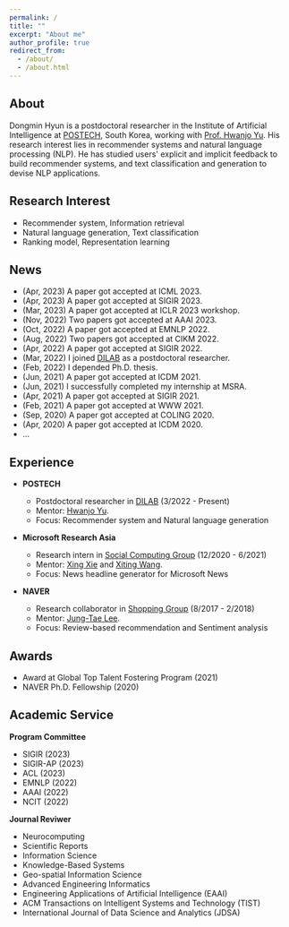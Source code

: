 ```yaml
---
permalink: /
title: ""
excerpt: "About me"
author_profile: true
redirect_from: 
  - /about/
  - /about.html
---
```

About
-----
Dongmin Hyun is a postdoctoral researcher in the Institute of Artificial Intelligence at [POSTECH](https://github.com/academicpages/academicpages.github.io), South Korea, working with [Prof. Hwanjo Yu](https://github.com/academicpages/academicpages.github.io). His research interest lies in recommender systems and natural language processing (NLP). He has studied users' explicit and implicit feedback to build recommender systems, and text classification and generation to devise NLP applications.

Research Interest
-----
- Recommender system, Information retrieval
- Natural language generation, Text classification
- Ranking model, Representation learning

News
-----
- (Apr, 2023) A paper got accepted at ICML 2023.
- (Apr, 2023) A paper got accepted at SIGIR 2023.
- (Mar, 2023) A paper got accepted at ICLR 2023 workshop.
- (Nov, 2022) Two papers got accepted at AAAI 2023.
- (Oct, 2022) A paper got accepted at EMNLP 2022.
- (Aug, 2022) Two papers got accepted at CIKM 2022.
- (Apr, 2022) A paper got accepted at SIGIR 2022.
- (Mar, 2022) I joined [DILAB](https://sites.google.com/view/postechdi) as a postdoctoral researcher.
- (Feb, 2022) I depended Ph.D. thesis.
- (Jun, 2021) A paper got accepted at ICDM 2021.
- (Jun, 2021) I successfully completed my internship at MSRA.
- (Apr, 2021) A paper got accepted at SIGIR 2021.
- (Feb, 2021) A paper got accepted at WWW 2021.
- (Sep, 2020) A paper got accepted at COLING 2020.
- (Apr, 2020) A paper got accepted at ICDM 2020.
- ...


Experience
-----
  * **POSTECH**
    * Postdoctoral researcher in [DILAB](https://sites.google.com/view/postechdi) (3/2022 - Present)
    * Mentor: [Hwanjo Yu](http://di.postech.ac.kr/hwanjoyu ).
    * Focus: Recommender system and Natural language generation

  * **Microsoft Research Asia**
    * Research intern in [Social Computing Group](https://www.microsoft.com/en-us/research/group/social-computing-beijing/) (12/2020 - 6/2021)
    * Mentor: [Xing Xie](https://www.microsoft.com/en-us/research/people/xingx/) and [Xiting Wang](https://www.microsoft.com/en-us/research/people/xitwan/).
    * Focus: News headline generator for Microsoft News

  * **NAVER**
    * Research collaborator in [Shopping Group]() (8/2017 - 2/2018)
    * Mentor: [Jung-Tae Lee](https://www.google.com/url?sa=t&rct=j&q=&esrc=s&source=web&cd=&cad=rja&uact=8&ved=2ahUKEwijhNrNmIf6AhVIDN4KHdaRCn8QFnoECAcQAQ&url=https%3A%2F%2Fkr.linkedin.com%2Fin%2Fjung-tae-lee-bbaa6636&usg=AOvVaw1iJrbRzrxjlPJo6oLeNvMi).
    * Focus: Review-based recommendation and Sentiment analysis

Awards
-----
- Award at Global Top Talent Fostering Program (2021)
- NAVER Ph.D. Fellowship (2020)

Academic Service
-----
**Program Committee**
- SIGIR (2023)
- SIGIR-AP (2023)
- ACL (2023)
- EMNLP (2022)
- AAAI (2022)
- NCIT (2022)

**Journal Reviwer**
- Neurocomputing
- Scientific Reports
- Information Science
- Knowledge-Based Systems
- Geo-spatial Information Science
- Advanced Engineering Informatics
- Engineering Applications of Artificial Intelligence (EAAI)
- ACM Transactions on Intelligent Systems and Technology (TIST)
- International Journal of Data Science and Analytics (JDSA)



<!-- 
A data-driven personal website
======
Like many other Jekyll-based GitHub Pages templates, academicpages makes you separate the website's content from its form. The content & metadata of your website are in structured markdown files, while various other files constitute the theme, specifying how to transform that content & metadata into HTML pages. You keep these various markdown (.md), YAML (.yml), HTML, and CSS files in a public GitHub repository. Each time you commit and push an update to the repository, the [GitHub pages](https://pages.github.com/) service creates static HTML pages based on these files, which are hosted on GitHub's servers free of charge.

Many of the features of dynamic content management systems (like Wordpress) can be achieved in this fashion, using a fraction of the computational resources and with far less vulnerability to hacking and DDoSing. You can also modify the theme to your heart's content without touching the content of your site. If you get to a point where you've broken something in Jekyll/HTML/CSS beyond repair, your markdown files describing your talks, publications, etc. are safe. You can rollback the changes or even delete the repository and start over -- just be sure to save the markdown files! Finally, you can also write scripts that process the structured data on the site, such as [this one](https://github.com/academicpages/academicpages.github.io/blob/master/talkmap.ipynb) that analyzes metadata in pages about talks to display [a map of every location you've given a talk](https://academicpages.github.io/talkmap.html).

Getting started
======
1. Register a GitHub account if you don't have one and confirm your e-mail (required!)
1. Fork [this repository](https://github.com/academicpages/academicpages.github.io) by clicking the "fork" button in the top right. 
1. Go to the repository's settings (rightmost item in the tabs that start with "Code", should be below "Unwatch"). Rename the repository "[your GitHub username].github.io", which will also be your website's URL.
1. Set site-wide configuration and create content & metadata (see below -- also see [this set of diffs](http://archive.is/3TPas) showing what files were changed to set up [an example site](https://getorg-testacct.github.io) for a user with the username "getorg-testacct")
1. Upload any files (like PDFs, .zip files, etc.) to the files/ directory. They will appear at https://[your GitHub username].github.io/files/example.pdf.  
1. Check status by going to the repository settings, in the "GitHub pages" section

Site-wide configuration
------
The main configuration file for the site is in the base directory in [_config.yml](https://github.com/academicpages/academicpages.github.io/blob/master/_config.yml), which defines the content in the sidebars and other site-wide features. You will need to replace the default variables with ones about yourself and your site's github repository. The configuration file for the top menu is in [_data/navigation.yml](https://github.com/academicpages/academicpages.github.io/blob/master/_data/navigation.yml). For example, if you don't have a portfolio or blog posts, you can remove those items from that navigation.yml file to remove them from the header. 

Create content & metadata
------
For site content, there is one markdown file for each type of content, which are stored in directories like _publications, _talks, _posts, _teaching, or _pages. For example, each talk is a markdown file in the [_talks directory](https://github.com/academicpages/academicpages.github.io/tree/master/_talks). At the top of each markdown file is structured data in YAML about the talk, which the theme will parse to do lots of cool stuff. The same structured data about a talk is used to generate the list of talks on the [Talks page](https://academicpages.github.io/talks), each [individual page](https://academicpages.github.io/talks/2012-03-01-talk-1) for specific talks, the talks section for the [CV page](https://academicpages.github.io/cv), and the [map of places you've given a talk](https://academicpages.github.io/talkmap.html) (if you run this [python file](https://github.com/academicpages/academicpages.github.io/blob/master/talkmap.py) or [Jupyter notebook](https://github.com/academicpages/academicpages.github.io/blob/master/talkmap.ipynb), which creates the HTML for the map based on the contents of the _talks directory).

**Markdown generator**

I have also created [a set of Jupyter notebooks](https://github.com/academicpages/academicpages.github.io/tree/master/markdown_generator
) that converts a CSV containing structured data about talks or presentations into individual markdown files that will be properly formatted for the academicpages template. The sample CSVs in that directory are the ones I used to create my own personal website at stuartgeiger.com. My usual workflow is that I keep a spreadsheet of my publications and talks, then run the code in these notebooks to generate the markdown files, then commit and push them to the GitHub repository.

How to edit your site's GitHub repository
------
Many people use a git client to create files on their local computer and then push them to GitHub's servers. If you are not familiar with git, you can directly edit these configuration and markdown files directly in the github.com interface. Navigate to a file (like [this one](https://github.com/academicpages/academicpages.github.io/blob/master/_talks/2012-03-01-talk-1.md) and click the pencil icon in the top right of the content preview (to the right of the "Raw | Blame | History" buttons). You can delete a file by clicking the trashcan icon to the right of the pencil icon. You can also create new files or upload files by navigating to a directory and clicking the "Create new file" or "Upload files" buttons. 

Example: editing a markdown file for a talk
![Editing a markdown file for a talk](/images/editing-talk.png)

For more info
------
More info about configuring academicpages can be found in [the guide](https://academicpages.github.io/markdown/). The [guides for the Minimal Mistakes theme](https://mmistakes.github.io/minimal-mistakes/docs/configuration/) (which this theme was forked from) might also be helpful. -->
